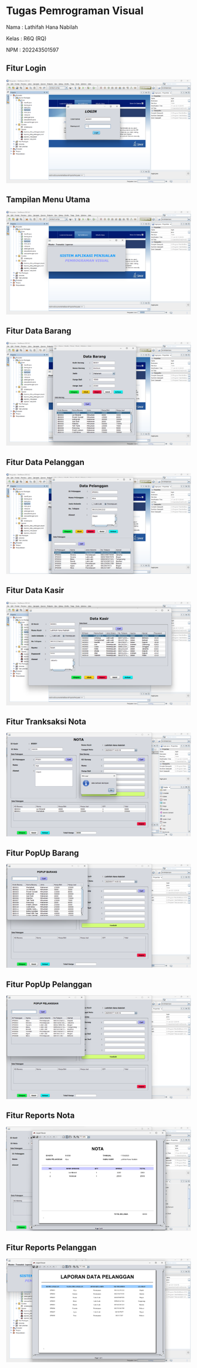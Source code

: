 # Tugas Pemrograman Visual

Nama : Lathifah Hana Nabilah

Kelas : R6Q (RQ)

NPM : 202243501597

## Fitur Login

![alt text](https://github.com/Lathifahana/Latihan_PV/blob/master/img/login.png?raw=true)

## Tampilan Menu Utama

![alt text](https://github.com/Lathifahana/Latihan_PV/blob/master/img/menu%20utama.png?raw=true)

## Fitur Data Barang

![alt text](https://github.com/Lathifahana/Latihan_PV/blob/master/img/menu%20data%20barang.png?raw=true)

## Fitur Data Pelanggan

![alt text](https://github.com/Lathifahana/Latihan_PV/blob/master/img/menu%20data%20pelanggan.png?raw=true)

## Fitur Data Kasir

![alt text](https://github.com/Lathifahana/Latihan_PV/blob/master/img/menu%20data%20kasir.png?raw=true)

## Fitur Tranksaksi Nota

![alt text](https://github.com/Lathifahana/Latihan_PV/blob/master/img/menu%20nota.png?raw=true)

## Fitur PopUp Barang

![alt text](https://github.com/Lathifahana/Latihan_PV/blob/master/img/popupbarang.png?raw=true)

## Fitur PopUp Pelanggan

![alt text](https://github.com/Lathifahana/Latihan_PV/blob/master/img/popuppelanggan.png?raw=true)

## Fitur Reports Nota

![alt text](https://github.com/Lathifahana/Latihan_PV/blob/master/img/ireport%20nota.png?raw=true)

## Fitur Reports Pelanggan

![alt text](https://github.com/Lathifahana/Latihan_PV/blob/master/img/ireport%20data%20pelanggan.png?raw=true)
